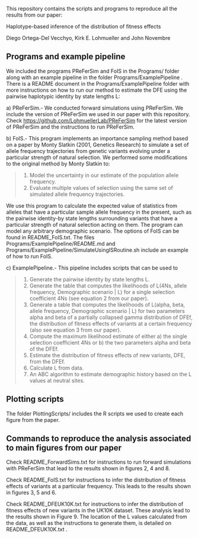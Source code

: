 This repository contains the scripts and programs to reproduce all the results from our paper:

Haplotype-based inference of the distribution of fitness effects

Diego Ortega-Del Vecchyo, Kirk E. Lohmueller and John Novembre

## Programs and example pipeline

We included the programs PReFerSim and FoIS in the Programs/ folder along with an example pipeline in the folder Programs/ExamplePipeline . There is a README document in the Programs/ExamplePipeline folder with more instructions on how to run our method to estimate the DFE using the pairwise haplotypic identity by state lengths L:

a) PReFerSim.- We conducted forward simulations using PReFerSim. We include the version of PReFerSim we used in our paper with this repository. Check https://github.com/LohmuellerLab/PReFerSim for the latest version of PReFerSim and the instructions to run PReFerSim. <br>


b) FoIS.- This program implements an importance sampling method based on a paper by Monty Slatkin (2001, Genetics Research) to simulate a set of allele frequency trajectories from genetic variants evolving under a particular strength of natural selection.  We performed some modifications to the original method by Monty Slatkin to:
>  1) Model the uncertainty in our estimate of the population allele frequency.
>  2) Evaluate multiple values of selection using the same set of simulated allele frequency trajectories. <br>


We use this program to calculate the expected value of statistics from alleles that have a particular sample allele frequency in the present, such as the pairwise identity-by state lengths surrounding variants that have a particular strength of natural selection acting on them. The program can model any arbitrary demographic scenario. The options of FoIS can be found in README_FoIS.txt. The files Programs/ExamplePipeline/README.md and Programs/ExamplePipeline/SimulateUsingISRoutine.sh include an example of how to run FoIS. <br>


c) ExamplePipeline.- This pipeline includes scripts that can be used to
>  1) Generate the pairwise identity by state lengths L.
>  2) Generate the table that computes the likelihoods of L(4Ns, allele frequency, Demographic scenario | L) for a single selection coefficient 4Ns (see equation 2 from our paper).
>  3) Generate a table that computes the likelihoods of L(alpha, beta, allele frequency, Demographic scenario | L) for two parameters alpha and beta of a partially collapsed gamma distribution of DFEf, the distribution of fitness effects of variants at a certain frequency (also see equation 3 from our paper).
>  4) Compute the maximum likelihood estimate of either a) the single selection coefficient 4Ns or b) the two parameters alpha and beta of the DFEf.
>  5) Estimate the distribution of fitness effects of new variants, DFE, from the DFEf.
>  6) Calculate L from data.
>  7) An ABC algorithm to estimate demographic history based on the L values at neutral sites.

## Plotting scripts

The folder PlottingScripts/ includes the R scripts we used to create each figure from the paper.

## Commands to reproduce the analysis associated to main figures from our paper

Check README_ForwardSims.txt for instructions to run forward simulations with PReFerSim that lead to the results shown in figures 2, 4 and 8.

Check README_FoIS.txt for instructions to infer the distribution of fitness effects of variants at a particular frequency. This leads to the results shown in figures 3, 5 and 6.

Check README_DFEUK10K.txt for instructions to infer the distribution of fitness effects of new variants in the UK10K dataset. These analysis lead to the results shown in Figure 9. The location of the L values calculated from the data, as well as the instructions to generate them, is detailed on README_DFEUK10K.txt . 
